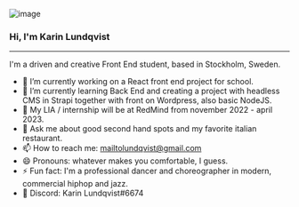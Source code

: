 ![image](https://user-images.githubusercontent.com/91525357/156415318-4977b691-2fd2-4779-85af-7b1e7dd0825e.png)

### Hi, I'm Karin Lundqvist
---
I'm a driven and creative Front End student, based in Stockholm, Sweden.




- 🔭 I’m currently working on a React front end project for school. 
- 🌱 I’m currently learning Back End and creating a project with headless CMS in Strapi together with front on Wordpress, also basic NodeJS.
- 👯 My LIA / internship will be at RedMind from november 2022 - april 2023.
- 💬 Ask me about good second hand spots and my favorite italian restaurant.
- 📫 How to reach me: mailtolundqvist@gmail.com
- 😄 Pronouns: whatever makes you comfortable, I guess.
- ⚡ Fun fact: I'm a professional dancer and choreographer in modern, commercial hiphop and jazz.
- 👾 Discord: Karin Lundqvist#6674
